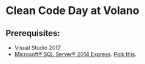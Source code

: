 # Clean Code Day at Volano

## Prerequisites: 

- Visual Studio 2017
- [Microsoft® SQL Server® 2014 Express](https://www.microsoft.com/en-us/download/details.aspx?id=42299). [Pick this](https://www.dropbox.com/s/iv3fp70uxulmj7r/Screenshot%202018-02-04%2013.58.54.png?dl=0).

